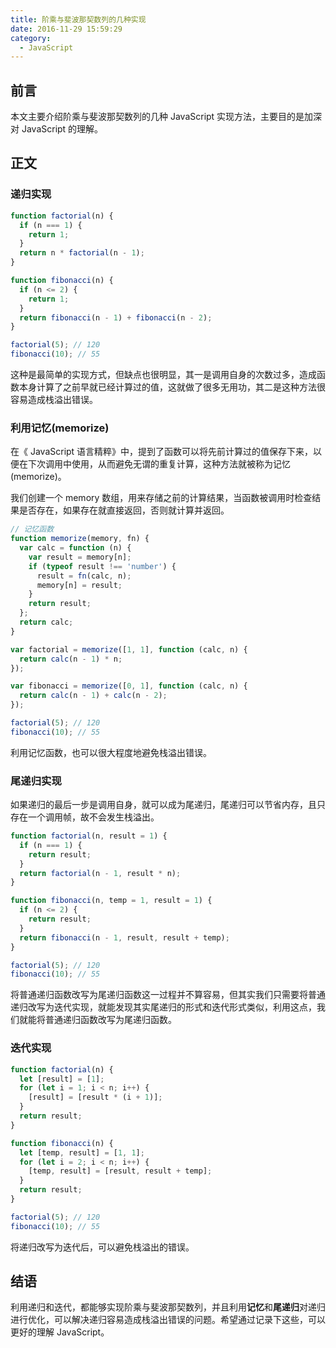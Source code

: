 ```yaml
---
title: 阶乘与斐波那契数列的几种实现
date: 2016-11-29 15:59:29
category:
  - JavaScript
---
```


## 前言 

本文主要介绍阶乘与斐波那契数列的几种 JavaScript 实现方法，主要目的是加深对 JavaScript 的理解。

## 正文

### 递归实现

```js
function factorial(n) {
  if (n === 1) {
    return 1;
  }
  return n * factorial(n - 1);
}

function fibonacci(n) {
  if (n <= 2) {
    return 1;
  }
  return fibonacci(n - 1) + fibonacci(n - 2);
}

factorial(5); // 120
fibonacci(10); // 55
```

这种是最简单的实现方式，但缺点也很明显，其一是调用自身的次数过多，造成函数本身计算了之前早就已经计算过的值，这就做了很多无用功，其二是这种方法很容易造成栈溢出错误。  

<!-- more -->

### 利用记忆(memorize)

在《 JavaScript 语言精粹》中，提到了函数可以将先前计算过的值保存下来，以便在下次调用中使用，从而避免无谓的重复计算，这种方法就被称为记忆(memorize)。

我们创建一个 memory 数组，用来存储之前的计算结果，当函数被调用时检查结果是否存在，如果存在就直接返回，否则就计算并返回。

```js
// 记忆函数
function memorize(memory, fn) {
  var calc = function (n) {
    var result = memory[n];
    if (typeof result !== 'number') {
      result = fn(calc, n);
      memory[n] = result;
    }
    return result;
  };
  return calc;
}

var factorial = memorize([1, 1], function (calc, n) {
  return calc(n - 1) * n;
});

var fibonacci = memorize([0, 1], function (calc, n) {
  return calc(n - 1) + calc(n - 2);
});

factorial(5); // 120
fibonacci(10); // 55
```

利用记忆函数，也可以很大程度地避免栈溢出错误。

### 尾递归实现

如果递归的最后一步是调用自身，就可以成为尾递归，尾递归可以节省内存，且只存在一个调用帧，故不会发生栈溢出。

```js
function factorial(n, result = 1) {
  if (n === 1) {
    return result;
  }
  return factorial(n - 1, result * n);
}

function fibonacci(n, temp = 1, result = 1) {
  if (n <= 2) {
    return result;
  }
  return fibonacci(n - 1, result, result + temp);
}

factorial(5); // 120
fibonacci(10); // 55
```

将普通递归函数改写为尾递归函数这一过程并不算容易，但其实我们只需要将普通递归改写为迭代实现，就能发现其实尾递归的形式和迭代形式类似，利用这点，我们就能将普通递归函数改写为尾递归函数。

### 迭代实现

```js
function factorial(n) {
  let [result] = [1];
  for (let i = 1; i < n; i++) {
    [result] = [result * (i + 1)];
  }
  return result;
}

function fibonacci(n) {
  let [temp, result] = [1, 1];
  for (let i = 2; i < n; i++) {
    [temp, result] = [result, result + temp];
  }
  return result;
}

factorial(5); // 120
fibonacci(10); // 55
```

将递归改写为迭代后，可以避免栈溢出的错误。

## 结语

利用递归和迭代，都能够实现阶乘与斐波那契数列，并且利用**记忆**和**尾递归**对递归进行优化，可以解决递归容易造成栈溢出错误的问题。希望通过记录下这些，可以更好的理解 JavaScript。
